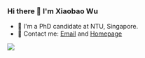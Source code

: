 ### Hi there 👋 I'm Xiaobao Wu

- 🔭 I'm a PhD candidate at NTU, Singapore.
- 👯 Contact me: <a href='xiaobao002@e.ntu.edu.sg'>Email</a> and <a href="https://bobxwu.github.io">Homepage</a>

<a href="https://bobxwu.github.io/">
  <img align="left" src="https://github-readme-stats.vercel.app/api?username=bobxwu&count_private=true&show_icons=true&hide_rank=true"" />
</a>  
